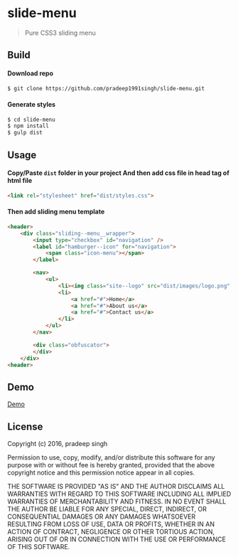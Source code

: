 # slide-menu
> Pure CSS3 sliding menu

## Build
#### Download repo

```sh
$ git clone https://github.com/pradeep1991singh/slide-menu.git
```

#### Generate styles

```sh
$ cd slide-menu
$ npm install
$ gulp dist
```

## Usage

#### Copy/Paste `dist` folder in your project And then add css file in head tag of html file

```html
<link rel="stylesheet" href="dist/styles.css">
```

#### Then add sliding menu template

```html
<header>
	<div class="sliding--menu__wrapper">
		<input type="checkbox" id="navigation" />        
		<label id="hamburger--icon" for="navigation">
			<span class="icon-menu"></span>
		</label>      

		<nav>
			<ul>
				<li><img class="site--logo" src="dist/images/logo.png" alt="site-logo" /></li>        
				<li>
					<a href="#">Home</a>
					<a href="#">About us</a>
					<a href="#">Contact us</a>
				</li>
			</ul>
		</nav>

		<div class="obfuscator">
		</div>        
	</div>
<header>
```

## Demo

[Demo](https://htmlpreview.github.io/?https://raw.githubusercontent.com/pradeep1991singh/slide-menu/master/index.html)

## License
Copyright (c) 2016, pradeep singh

Permission to use, copy, modify, and/or distribute this software for any
purpose with or without fee is hereby granted, provided that the above
copyright notice and this permission notice appear in all copies.

THE SOFTWARE IS PROVIDED "AS IS" AND THE AUTHOR DISCLAIMS ALL WARRANTIES
WITH REGARD TO THIS SOFTWARE INCLUDING ALL IMPLIED WARRANTIES OF
MERCHANTABILITY AND FITNESS. IN NO EVENT SHALL THE AUTHOR BE LIABLE FOR
ANY SPECIAL, DIRECT, INDIRECT, OR CONSEQUENTIAL DAMAGES OR ANY DAMAGES
WHATSOEVER RESULTING FROM LOSS OF USE, DATA OR PROFITS, WHETHER IN AN
ACTION OF CONTRACT, NEGLIGENCE OR OTHER TORTIOUS ACTION, ARISING OUT OF
OR IN CONNECTION WITH THE USE OR PERFORMANCE OF THIS SOFTWARE.
